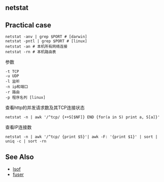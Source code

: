 netstat
---

## Practical case
```
netstat -anv | grep $PORT # [darwin]
netstat -pntl | grep $PORT # [linux]
netstat -an # 本机所有网络连接
netstat -rn # 本机路由表
```

参数
```
-t TCP
-u UDP
-l 监听
-n ip和端口
-r 路由
-p 程序名列 [linux]
```

查看http的并发请求数及其TCP连接状态
```
netstat -n | awk '/^tcp/ {++S[$NF]} END {for(a in S) print a, S[a]}'
```

查看IP连接数
```
netstat -n | awk '/^tcp/ {print $5}'| awk -F: '{print $1}' | sort | uniq -c | sort -rn
```

## See Also
- [lsof](./lsof.md)
- [fuser](./fuser.md)
